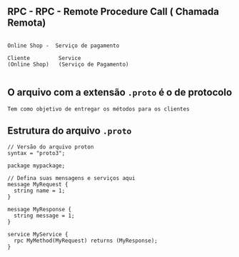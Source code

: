 

## RPC - RPC - Remote Procedure Call ( Chamada Remota)
````

Online Shop -  Serviço de pagamento

Cliente         Service
(Online Shop)   (Serviço de Pagamento)


````

## O arquivo com a extensão ```.proto``` é o de protocolo

````
Tem como objetivo de entregar os métodos para os clientes 
````

## Estrutura do arquivo ```.proto```

````
// Versão do arquivo proton
syntax = "proto3";

package mypackage;

// Defina suas mensagens e serviços aqui
message MyRequest {
  string name = 1;
}

message MyResponse {
  string message = 1;
}

service MyService {
  rpc MyMethod(MyRequest) returns (MyResponse);
}
````
